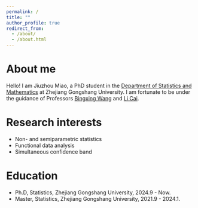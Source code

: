 ```yaml
---
permalink: /
title: ""
author_profile: true
redirect_from: 
  - /about/
  - /about.html
---
```


About me
======

Hello! I am Jiuzhou Miao, a PhD student in the [Department of Statistics and Mathematics](http://tjjy.zjgsu.edu.cn/) at Zhejiang Gongshang University. I am fortunate to be under the guidance of Professors [Bingxing Wang](http://tjjy.zjgsu.edu.cn/show.asp?newid=1397) and [Li Cai](http://tjjy.zjgsu.edu.cn/Show.asp?newid=7692).

Research interests
======
-  Non- and semiparametric statistics
- Functional data analysis
- Simultaneous confidence band

Education
======
- Ph.D, Statistics, Zhejiang Gongshang University, 2024.9 - Now.
- Master, Statistics, Zhejiang Gongshang University, 2021.9 - 2024.1.



